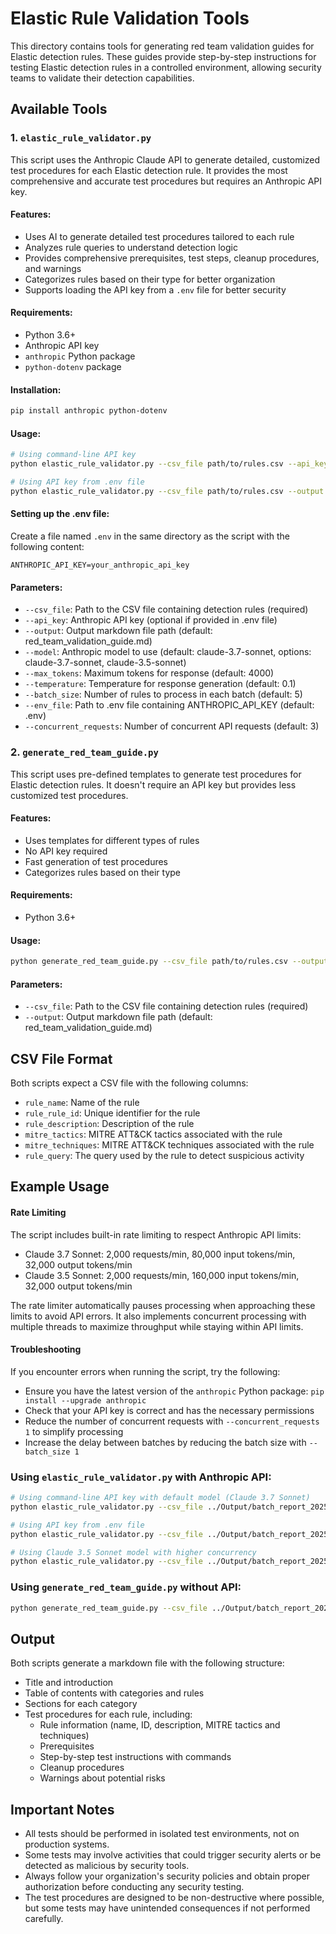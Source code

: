 # Elastic Rule Validation Tools

This directory contains tools for generating red team validation guides for Elastic detection rules. These guides provide step-by-step instructions for testing Elastic detection rules in a controlled environment, allowing security teams to validate their detection capabilities.

## Available Tools

### 1. `elastic_rule_validator.py`

This script uses the Anthropic Claude API to generate detailed, customized test procedures for each Elastic detection rule. It provides the most comprehensive and accurate test procedures but requires an Anthropic API key.

#### Features:
- Uses AI to generate detailed test procedures tailored to each rule
- Analyzes rule queries to understand detection logic
- Provides comprehensive prerequisites, test steps, cleanup procedures, and warnings
- Categorizes rules based on their type for better organization
- Supports loading the API key from a `.env` file for better security

#### Requirements:
- Python 3.6+
- Anthropic API key
- `anthropic` Python package
- `python-dotenv` package

#### Installation:
```bash
pip install anthropic python-dotenv
```

#### Usage:
```bash
# Using command-line API key
python elastic_rule_validator.py --csv_file path/to/rules.csv --api_key your_anthropic_api_key --output path/to/output.md

# Using API key from .env file
python elastic_rule_validator.py --csv_file path/to/rules.csv --output path/to/output.md
```

#### Setting up the .env file:
Create a file named `.env` in the same directory as the script with the following content:
```
ANTHROPIC_API_KEY=your_anthropic_api_key
```

#### Parameters:
- `--csv_file`: Path to the CSV file containing detection rules (required)
- `--api_key`: Anthropic API key (optional if provided in .env file)
- `--output`: Output markdown file path (default: red_team_validation_guide.md)
- `--model`: Anthropic model to use (default: claude-3.7-sonnet, options: claude-3.7-sonnet, claude-3.5-sonnet)
- `--max_tokens`: Maximum tokens for response (default: 4000)
- `--temperature`: Temperature for response generation (default: 0.1)
- `--batch_size`: Number of rules to process in each batch (default: 5)
- `--env_file`: Path to .env file containing ANTHROPIC_API_KEY (default: .env)
- `--concurrent_requests`: Number of concurrent API requests (default: 3)

### 2. `generate_red_team_guide.py`

This script uses pre-defined templates to generate test procedures for Elastic detection rules. It doesn't require an API key but provides less customized test procedures.

#### Features:
- Uses templates for different types of rules
- No API key required
- Fast generation of test procedures
- Categorizes rules based on their type

#### Requirements:
- Python 3.6+

#### Usage:
```bash
python generate_red_team_guide.py --csv_file path/to/rules.csv --output path/to/output.md
```

#### Parameters:
- `--csv_file`: Path to the CSV file containing detection rules (required)
- `--output`: Output markdown file path (default: red_team_validation_guide.md)

## CSV File Format

Both scripts expect a CSV file with the following columns:
- `rule_name`: Name of the rule
- `rule_rule_id`: Unique identifier for the rule
- `rule_description`: Description of the rule
- `mitre_tactics`: MITRE ATT&CK tactics associated with the rule
- `mitre_techniques`: MITRE ATT&CK techniques associated with the rule
- `rule_query`: The query used by the rule to detect suspicious activity

## Example Usage

#### Rate Limiting

The script includes built-in rate limiting to respect Anthropic API limits:
- Claude 3.7 Sonnet: 2,000 requests/min, 80,000 input tokens/min, 32,000 output tokens/min
- Claude 3.5 Sonnet: 2,000 requests/min, 160,000 input tokens/min, 32,000 output tokens/min

The rate limiter automatically pauses processing when approaching these limits to avoid API errors. It also implements concurrent processing with multiple threads to maximize throughput while staying within API limits.

#### Troubleshooting

If you encounter errors when running the script, try the following:
- Ensure you have the latest version of the `anthropic` Python package: `pip install --upgrade anthropic`
- Check that your API key is correct and has the necessary permissions
- Reduce the number of concurrent requests with `--concurrent_requests 1` to simplify processing
- Increase the delay between batches by reducing the batch size with `--batch_size 1`

### Using `elastic_rule_validator.py` with Anthropic API:

```bash
# Using command-line API key with default model (Claude 3.7 Sonnet)
python elastic_rule_validator.py --csv_file ../Output/batch_report_20250304_082321/batch_1_details.csv --api_key sk-ant-api03-your-api-key-here --output red_team_validation_guide_detailed.md

# Using API key from .env file
python elastic_rule_validator.py --csv_file ../Output/batch_report_20250304_082321/batch_1_details.csv --output red_team_validation_guide_detailed.md

# Using Claude 3.5 Sonnet model with higher concurrency
python elastic_rule_validator.py --csv_file ../Output/batch_report_20250304_082321/batch_1_details.csv --model claude-3.5-sonnet --concurrent_requests 5 --output red_team_validation_guide_detailed.md
```

### Using `generate_red_team_guide.py` without API:

```bash
python generate_red_team_guide.py --csv_file ../Output/batch_report_20250304_082321/batch_1_details.csv --output red_team_validation_guide_template.md
```

## Output

Both scripts generate a markdown file with the following structure:
- Title and introduction
- Table of contents with categories and rules
- Sections for each category
- Test procedures for each rule, including:
  - Rule information (name, ID, description, MITRE tactics and techniques)
  - Prerequisites
  - Step-by-step test instructions with commands
  - Cleanup procedures
  - Warnings about potential risks

## Important Notes

- All tests should be performed in isolated test environments, not on production systems.
- Some tests may involve activities that could trigger security alerts or be detected as malicious by security tools.
- Always follow your organization's security policies and obtain proper authorization before conducting any security testing.
- The test procedures are designed to be non-destructive where possible, but some tests may have unintended consequences if not performed carefully.
